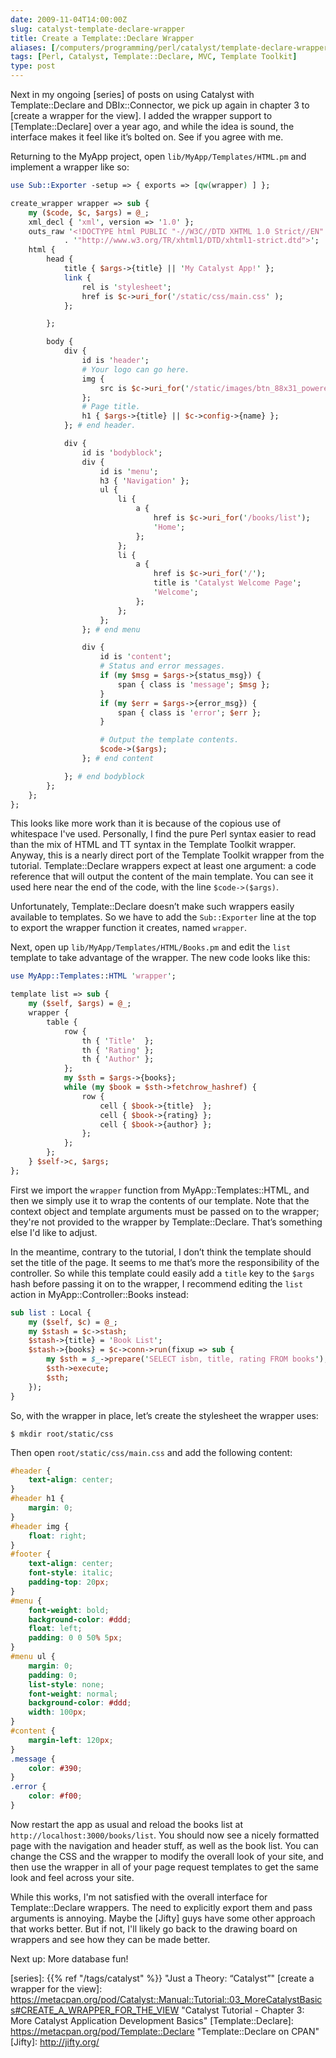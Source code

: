 ```yaml
--- 
date: 2009-11-04T14:00:00Z
slug: catalyst-template-declare-wrapper
title: Create a Template::Declare Wrapper
aliases: [/computers/programming/perl/catalyst/template-declare-wrapper.html]
tags: [Perl, Catalyst, Template::Declare, MVC, Template Toolkit]
type: post
---
```


Next in my ongoing [series] of posts on using Catalyst with Template::Declare
and DBIx::Connector, we pick up again in chapter 3 to [create a wrapper for the
view]. I added the wrapper support to [Template::Declare] over a year ago, and
while the idea is sound, the interface makes it feel like it’s bolted on. See if
you agree with me.

Returning to the MyApp project, open `lib/MyApp/Templates/HTML.pm` and implement
a wrapper like so:

```perl
use Sub::Exporter -setup => { exports => [qw(wrapper) ] };

create_wrapper wrapper => sub {
    my ($code, $c, $args) = @_;
    xml_decl { 'xml', version => '1.0' };
    outs_raw '<!DOCTYPE html PUBLIC "-//W3C//DTD XHTML 1.0 Strict//EN" '
            . '"http://www.w3.org/TR/xhtml1/DTD/xhtml1-strict.dtd">';
    html {
        head {
            title { $args->{title} || 'My Catalyst App!' };
            link {
                rel is 'stylesheet';
                href is $c->uri_for('/static/css/main.css' );
            };

        };

        body {
            div {
                id is 'header';
                # Your logo can go here.
                img {
                    src is $c->uri_for('/static/images/btn_88x31_powered.png');
                };
                # Page title.
                h1 { $args->{title} || $c->config->{name} };
            }; # end header.

            div {
                id is 'bodyblock';
                div {
                    id is 'menu';
                    h3 { 'Navigation' };
                    ul {
                        li {
                            a {
                                href is $c->uri_for('/books/list');
                                'Home';
                            };
                        };
                        li {
                            a {
                                href is $c->uri_for('/');
                                title is 'Catalyst Welcome Page';
                                'Welcome';
                            };
                        };
                    };
                }; # end menu

                div {
                    id is 'content';
                    # Status and error messages.
                    if (my $msg = $args->{status_msg}) {
                        span { class is 'message'; $msg };
                    }
                    if (my $err = $args->{error_msg}) {
                        span { class is 'error'; $err };
                    }

                    # Output the template contents.
                    $code->($args);
                }; # end content

            }; # end bodyblock
        };
    };
};
```

This looks like more work than it is because of the copious use of whitespace
I've used. Personally, I find the pure Perl syntax easier to read than the mix
of HTML and TT syntax in the Template Toolkit wrapper. Anyway, this is a nearly
direct port of the Template Toolkit wrapper from the tutorial. Template::Declare
wrappers expect at least one argument: a code reference that will output the
content of the main template. You can see it used here near the end of the code,
with the line `$code->($args)`.

Unfortunately, Template::Declare doesn’t make such wrappers easily available to
templates. So we have to add the `Sub::Exporter` line at the top to export the
wrapper function it creates, named `wrapper`.

Next, open up `lib/MyApp/Templates/HTML/Books.pm` and edit the `list` template
to take advantage of the wrapper. The new code looks like this:

```perl
use MyApp::Templates::HTML 'wrapper';

template list => sub {
    my ($self, $args) = @_;
    wrapper {
        table {
            row {
                th { 'Title'  };
                th { 'Rating' };
                th { 'Author' };
            };
            my $sth = $args->{books};
            while (my $book = $sth->fetchrow_hashref) {
                row {
                    cell { $book->{title}  };
                    cell { $book->{rating} };
                    cell { $book->{author} };
                };
            };
        };
    } $self->c, $args;
};
```

First we import the `wrapper` function from MyApp::Templates::HTML, and then we
simply use it to wrap the contents of our template. Note that the context object
and template arguments must be passed on to the wrapper; they're not provided to
the wrapper by Template::Declare. That’s something else I'd like to adjust.

In the meantime, contrary to the tutorial, I don’t think the template should set
the title of the page. It seems to me that’s more the responsibility of the
controller. So while this template could easily add a `title` key to the `$args`
hash before passing it on to the wrapper, I recommend editing the `list` action
in MyApp::Controller::Books instead:

```perl
sub list : Local {
    my ($self, $c) = @_;
    my $stash = $c->stash;
    $stash->{title} = 'Book List';
    $stash->{books} = $c->conn->run(fixup => sub {
        my $sth = $_->prepare('SELECT isbn, title, rating FROM books');
        $sth->execute;
        $sth;
    });
}
```

So, with the wrapper in place, let’s create the stylesheet the wrapper uses:

    $ mkdir root/static/css

Then open `root/static/css/main.css` and add the following content:

``` css
#header {
    text-align: center;
}
#header h1 {
    margin: 0;
}
#header img {
    float: right;
}
#footer {
    text-align: center;
    font-style: italic;
    padding-top: 20px;
}
#menu {
    font-weight: bold;
    background-color: #ddd;
    float: left;
    padding: 0 0 50% 5px;
}
#menu ul {
    margin: 0;
    padding: 0;
    list-style: none;
    font-weight: normal;
    background-color: #ddd;
    width: 100px;
}
#content {
    margin-left: 120px;
}
.message {
    color: #390;
}
.error {
    color: #f00;
}
```

Now restart the app as usual and reload the books list at
`http://localhost:3000/books/list`. You should now see a nicely formatted page
with the navigation and header stuff, as well as the book list. You can change
the CSS and the wrapper to modify the overall look of your site, and then use
the wrapper in all of your page request templates to get the same look and feel
across your site.

While this works, I'm not satisfied with the overall interface for
Template::Declare wrappers. The need to explicitly export them and pass
arguments is annoying. Maybe the [Jifty] guys have some other approach that
works better. But if not, I'll likely go back to the drawing board on wrappers
and see how they can be made better.

Next up: More database fun!

  [series]: {{% ref "/tags/catalyst" %}} "Just a Theory: “Catalyst”"
  [create a wrapper for the view]: https://metacpan.org/pod/Catalyst::Manual::Tutorial::03_MoreCatalystBasics#CREATE_A_WRAPPER_FOR_THE_VIEW
    "Catalyst Tutorial - Chapter 3: More Catalyst Application Development Basics"
  [Template::Declare]: https://metacpan.org/pod/Template::Declare
    "Template::Declare on CPAN"
  [Jifty]: http://jifty.org/
